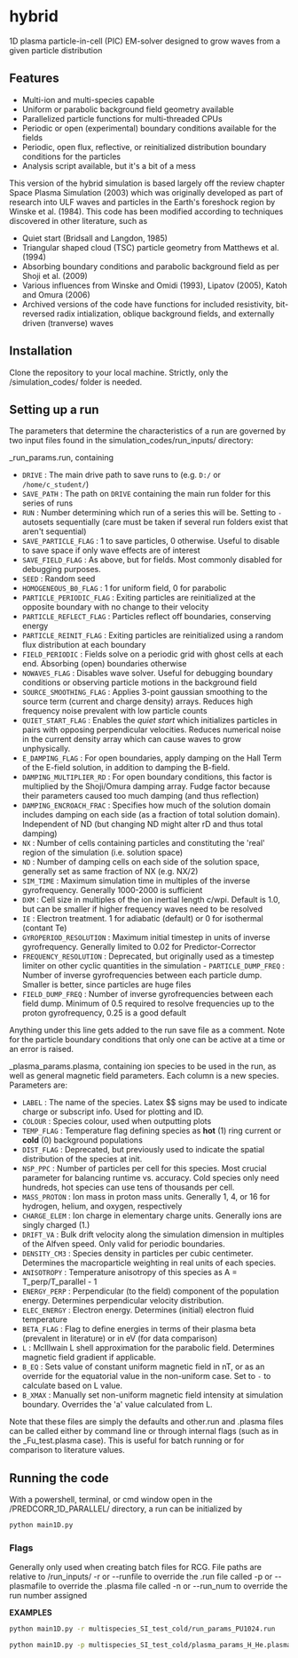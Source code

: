 # hybrid

1D plasma particle-in-cell (PIC) EM-solver designed to grow waves from a given particle distribution

## Features
- Multi-ion and multi-species capable
- Uniform or parabolic background field geometry available
- Parallelized particle functions for multi-threaded CPUs
- Periodic or open (experimental) boundary conditions available for the fields
- Periodic, open flux, reflective, or reinitialized distribution boundary conditions for the particles
- Analysis script available, but it's a bit of a mess

This version of the hybrid simulation is based largely off the review chapter Space Plasma Simulation (2003) which was originally developed as part of research into ULF waves and particles in the Earth's foreshock region by Winske et al. (1984). This code has been modified according to techniques discovered in other literature, such as
- Quiet start (Bridsall and Langdon, 1985)
- Triangular shaped cloud (TSC) particle geometry from Matthews et al. (1994)
- Absorbing boundary conditions and parabolic background field as per Shoji et al. (2009)
- Various influences from Winske and Omidi (1993), Lipatov (2005), Katoh and Omura (2006)
- Archived versions of the code have functions for included resistivity, bit-reversed radix intialization, oblique background fields, and externally driven (tranverse) waves



## Installation
Clone the repository to your local machine. Strictly, only the /simulation_codes/ folder is needed.

## Setting up a run
The parameters that determine the characteristics of a run are governed by two input files found in the simulation_codes/run_inputs/ directory:

_run_params.run, containing
- `DRIVE` : The main drive path to save runs to (e.g. `D:/` or ```/home/c_student/```)
- `SAVE_PATH` : The path on `DRIVE` containing the main run folder for this series of runs
- `RUN` : Number determining which run of a series this will be. Setting to `-` autosets sequentially (care must be taken if several run folders exist that aren't sequential)
- `SAVE_PARTICLE_FLAG` : 1 to save particles, 0 otherwise. Useful to disable to save space if only wave effects are of interest
- `SAVE_FIELD_FLAG` : As above, but for fields. Most commonly disabled for debugging purposes.
- `SEED` : Random seed
- `HOMOGENEOUS_B0_FLAG` : 1 for uniform field, 0 for parabolic
- `PARTICLE_PERIODIC_FLAG` : Exiting particles are reinitialized at the opposite boundary with no change to their velocity
- `PARTICLE_REFLECT_FLAG` : Particles reflect off boundaries, conserving energy
- `PARTICLE_REINIT_FLAG` : Exiting particles are reinitialized using a random flux distribution at each boundary
- `FIELD_PERIODIC` : Fields solve on a periodic grid with ghost cells at each end. Absorbing (open) boundaries otherwise
- `NOWAVES_FLAG` : Disables wave solver. Useful for debugging boundary conditions or observing particle motions in the background field
- `SOURCE_SMOOTHING_FLAG` : Applies 3-point gaussian smoothing to the source term (current and charge density) arrays. Reduces high frequency noise prevalent with low particle counts
- `QUIET_START_FLAG` : Enables the _quiet start_ which initializes particles in pairs with opposing perpendicular velocities. Reduces numerical noise in the current density array which can cause waves to grow unphysically.
- `E_DAMPING_FLAG` : For open boundaries, apply damping on the Hall Term of the E-field solution, in addition to damping the B-field.
- `DAMPING_MULTIPLIER_RD` : For open boundary conditions, this factor is multiplied by the Shoji/Omura damping array. Fudge factor because their parameters caused too much damping (and thus reflection)
- `DAMPING_ENCROACH_FRAC` : Specifies how much of the solution domain includes damping on each side (as a fraction of total solution domain). Independent of ND (but changing ND might alter rD and thus total damping)
- `NX` : Number of cells containing particles and constituting the 'real' region of the simulation (i.e. solution space)
- `ND` : Number of damping cells on each side of the solution space, generally set as same fraction of NX (e.g. NX/2)
- `SIM_TIME` : Maximum simulation time in multiples of the inverse gyrofrequency. Generally 1000-2000 is sufficient
- `DXM` : Cell size in multiples of the ion inertial length c/wpi. Default is 1.0, but can be smaller if higher frequency waves need to be resolved
- `IE` : Electron treatment. 1 for adiabatic (default) or 0 for isothermal (contant Te)
- `GYROPERIOD_RESOLUTION` : Maximum initial timestep in units of inverse gyrofrequency. Generally limited to 0.02 for Predictor-Corrector
- `FREQUENCY_RESOLUTION` : Deprecated, but originally used as a timestep limiter on other cyclic quantities in the simulation - `PARTICLE_DUMP_FREQ` : Number of inverse gyrofrequencies between each particle dump. Smaller is better, since particles are huge files
- `FIELD_DUMP_FREQ` : Number of inverse gyrofrequencies between each field dump. Minimum of 0.5 required to resolve frequencies up to the proton gyrofrequency, 0.25 is a good default

Anything under this line gets added to the run save file as a comment. Note for the particle boundary conditions that only one can be active at a time or an error is raised.

_plasma_params.plasma, containing ion species to be used in the run, as well as general magnetic field parameters. Each column is a new species. Parameters are:
- `LABEL` : The name of the species. Latex $$ signs may be used to indicate charge or subscript info. Used for plotting and ID.
- `COLOUR` : Species colour, used when outputting plots
- `TEMP_FLAG` : Temperature flag defining species as **hot** (1) ring current or **cold** (0) background populations
- `DIST_FLAG` : Deprecated, but previously used to indicate the spatial distribution of the species at init.
- `NSP_PPC` : Number of particles per cell for this species. Most crucial parameter for balancing runtime vs. accuracy. Cold species only need hundreds, hot species can use tens of thousands per cell.
- `MASS_PROTON` : Ion mass in proton mass units. Generally 1, 4, or 16 for hydrogen, helium, and oxygen, respectively
- `CHARGE_ELEM` : Ion charge in elementary charge units. Generally ions are singly charged (1.)
- `DRIFT_VA` : Bulk drift velocity along the simulation dimension in multiples of the Alfven speed. Only valid for periodic boundaries.
- `DENSITY_CM3` : Species density in particles per cubic centimeter. Determines the macroparticle weighting in real units of each species.
- `ANISOTROPY` : Temperature anisotropy of this species as A = T_perp/T_parallel - 1
- `ENERGY_PERP` : Perpendicular (to the field) component of the population energy. Determines perpendicular velocity distribution.
- `ELEC_ENERGY` : Electron energy. Determines (initial) electron fluid temperature
- `BETA_FLAG` : Flag to define energies in terms of their plasma beta (prevalent in literature) or in eV (for data comparison)
- `L` : McIllwain L shell approximation for the parabolic field. Determines magnetic field gradient if applicable.
- `B_EQ` : Sets value of constant uniform magnetic field in nT, or as an override for the equatorial value in the non-uniform case. Set to `-` to calculate based on L value.
- `B_XMAX` : Manually set non-uniform magnetic field intensity at simulation boundary. Overrides the 'a' value calculated from L.

Note that these files are simply the defaults and other.run and .plasma files can be called either by command line or through internal flags (such as in the _Fu_test.plasma case). This is useful for batch running or for comparison to literature values.

## Running the code
With a powershell, terminal, or cmd window open in the /PREDCORR_1D_PARALLEL/ directory, a run can be initialized by
```sh
python main1D.py
```

### Flags
Generally only used when creating batch files for RCG. File paths are relative to /run_inputs/
-r or --runfile to override the .run file called
-p or --plasmafile to override the .plasma file called
-n or --run_num to override the run number assigned

**EXAMPLES**
```sh
python main1D.py -r multispecies_SI_test_cold/run_params_PU1024.run
```

```sh
python main1D.py -p multispecies_SI_test_cold/plasma_params_H_He.plasma -n 2
```

[//]: # (These are reference links used in the body of this note and get stripped out when the markdown processor does its job. There is no need to format nicely because it shouldn't be seen. Thanks SO - http://stackoverflow.com/questions/4823468/store-comments-in-markdown-syntax)

   [dill]: <https://github.com/joemccann/dillinger>
   [git-repo-url]: <https://github.com/joemccann/dillinger.git>
   [john gruber]: <http://daringfireball.net>
   [df1]: <http://daringfireball.net/projects/markdown/>
   [markdown-it]: <https://github.com/markdown-it/markdown-it>
   [Ace Editor]: <http://ace.ajax.org>
   [node.js]: <http://nodejs.org>
   [Twitter Bootstrap]: <http://twitter.github.com/bootstrap/>
   [jQuery]: <http://jquery.com>
   [@tjholowaychuk]: <http://twitter.com/tjholowaychuk>
   [express]: <http://expressjs.com>
   [AngularJS]: <http://angularjs.org>
   [Gulp]: <http://gulpjs.com>

   [PlDb]: <https://github.com/joemccann/dillinger/tree/master/plugins/dropbox/README.md>
   [PlGh]: <https://github.com/joemccann/dillinger/tree/master/plugins/github/README.md>
   [PlGd]: <https://github.com/joemccann/dillinger/tree/master/plugins/googledrive/README.md>
   [PlOd]: <https://github.com/joemccann/dillinger/tree/master/plugins/onedrive/README.md>
   [PlMe]: <https://github.com/joemccann/dillinger/tree/master/plugins/medium/README.md>
   [PlGa]: <https://github.com/RahulHP/dillinger/blob/master/plugins/googleanalytics/README.md>
